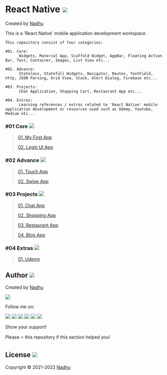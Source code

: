 # React Native [<img src="https://github.com/iamnadhu/ReactNative/tree/master/Resources/react-native-icon.png">](https://github.com/iamnadhu/ReactNative)
Created by [Nadhu](https://linktr.ee/iamnadhu)

This is a 'React Native' mobile application development workspace.


```
This repository consist of four categories:

#01. Core:
      Widgets, Material App, Scaffold Widget, AppBar, Floating Action Bar, Text, Container, Images, List View etc...

#02. Advance:
      Stateless, Statefull Widgets, Navigator, Routes, TextField, http, JSON Parsing, Grid View, Stack, Alert Dialog, Firebase etc...

#03. Projects:
      Chat Application, Shopping Cart, Restaurant App etc...

#04. Extras:
      Learning references / extras related to 'React Native' mobile application development or resources used such as Udemy, Youtube, Medium etc...
```


### #01 Core [<img src="https://github.com/iamnadhu/ReactNative/tree/master/Resources/tutorials-icon.png">](https://github.com/iamnadhu/ReactNative)
>
> [01. My First App](https://github.com/iamnadhu/ReactNative/tree/master/Core/My%20First%20App)
>
> [02. Login UI App](https://github.com/iamnadhu/ReactNative/tree/master/Core/Login%20UI%20App)
>

### #02 Advance [<img src="https://github.com/iamnadhu/ReactNative/tree/master/Resources/sessions-icon.png">](https://github.com/iamnadhu/ReactNative)
>
> [01. Touch App](https://github.com/iamnadhu/ReactNative/tree/master/Advance/Touch%20App)
>
> [02. Swipe App](https://github.com/iamnadhu/ReactNative/tree/master/Advance/Swipe%20App)
>

### #03 Projects [<img src="https://github.com/iamnadhu/ReactNative/tree/master/Resources/projects-icon.png">](https://github.com/iamnadhu/ReactNative)
>
> [01. Chat App](https://github.com/iamnadhu/ReactNative/tree/master/Projects/Chat%20App)
>
> [02. Shopping App](https://github.com/iamnadhu/ReactNative/tree/master/Projects/Shopping%20App)
>
> [03. Restaurant App](https://github.com/iamnadhu/ReactNative/tree/master/Projects/Restaurant%20App)
>
> [04. Blog App](https://github.com/iamnadhu/ReactNative/tree/master/Projects/Blog%20App)
>

### #04 Extras [<img src="https://github.com/iamnadhu/ReactNative/tree/master/Resources/extras-icon.png">](https://github.com/iamnadhu/ReactNative)
>
> [01. Udemy](https://github.com/iamnadhu/ReactNative/tree/master/Extras/Udemy)
>


## Author [<img src="https://github.com/iamnadhu/ReactNative/tree/master/Resources/auther-icon.png">](https://linktr.ee/iamnadhu)
Created by [Nadhu](https://linktr.ee/iamnadhu)

[<img src="https://github.com/iamnadhu/ReactNative/tree/master/Resources/nadhu-icon.jpg">](https://linktr.ee/iamnadhu)

Follow me on: 

[<img src="https://github.com/iamnadhu/ReactNative/tree/master/Resources/telegram-icon.png">](https://t.me/iamnadhu)
[<img src="https://github.com/iamnadhu/ReactNative/tree/master/Resources/instagram-icon.png">](https://www.instagram.com/iamnadhu/)
[<img src="https://github.com/iamnadhu/ReactNative/tree/master/Resources/whatsapp-icon.png">](https://api.whatsapp.com/send?phone=917293451396&lang=en)
[<img src="https://github.com/iamnadhu/ReactNative/tree/master/Resources/linkedin-icon.png">](https://www.linkedin.com/in/iamnadhu/)
[<img src="https://github.com/iamnadhu/ReactNative/tree/master/Resources/facebook-icon.png">](https://www.facebook.com/iamnadhu/)
[<img src="https://github.com/iamnadhu/ReactNative/tree/master/Resources/github-icon.png">](https://github.com/iamnadhu)


Show your support!

Please ⭐️   this repository if this section helped you!


## License [<img src="https://github.com/iamnadhu/ReactNative/tree/master/Resources/license-icon.png">](https://github.com/iamnadhu/ReactNative)
Copyright © 2021-2022 [Nadhu](https://linktr.ee/iamnadhu)

